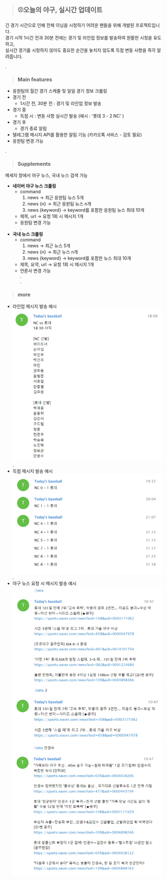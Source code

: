 >## **⚾오늘의 야구, 실시간 업데이트**

긴 경기 시간으로 인해 전체 이닝을 시청하기 어려운 팬들을 위해 개발된 프로젝트입니다.   
경기 시작 1시간 전과 30분 전에는 경기 및 라인업 정보를 발송하여 원활한 시청을 유도하고,   
실시간 경기를 시청하지 않아도 중요한 순간을 놓치지 않도록 득점 변동 사항을 즉각 알려줍니다. 

.  
>### Main features

- 응원팀의 월간 경기 스케줄 및 일일 경기 정보 크롤링 
- 경기 전
    - 1시간 전, 30분 전 : 경기 및 라인업 정보 발송
- 경기 중
    - 득점 시 : 변동 사항 실시간 발송 (예시 : '롯데 3 - 2 NC' ) 
- 경기 후
    - 경기 종료 알림
- 텔레그램 메시지 API를 활용한 알림 기능 (카카오톡 서비스 - 검토 필요)
- 응원팀 변경 가능


.   
>### Supplements 
메세지 창에서 야구 뉴스, 국내 뉴스 검색 가능

- **네이버 야구 뉴스 크롤링** 
    - command
        1. news             -> 최근 응원팀 뉴스 5개 
        2. news {n}         -> 최근 응원팀 뉴스 n개 
        3. news {keyword}   -> keyword를 포함한 응원팀 뉴스 최대 10개
    - 제목, url -> 요청 1회 시 메시지 1개
    - 응원팀 변경 가능    
.  
- **국내 뉴스 크롤링**
    - command
        1. news             -> 최근 뉴스 5개 
        2. news {n}         -> 최근 뉴스 n개 
        3. news {keyword}   -> keyword를 포함한 뉴스 최대 10개  
    - 제목, 요약, url -> 요청 1회 시 메시지 1개
    - 언론사 변경 가능   
.        
.  
>### more
- 라인업 메시지 발송 예시  
![lineup_sent](./img/lineup_sent.png)  
.  
- 득점 메시지 발송 예시    
![score_sent](./img/score_sent.png)    
.    
- 야구 뉴스 요청 시 메시지 발송 예시      
![baseball_news_sent_1](./img/baseball_news_sent_command.png)  
![baseball_news_sent_2](./img/baseball_news_sent_command+number.png)  
![baseball_news_sent_3](./img/baseball_news_sent_command+keyword.png)  